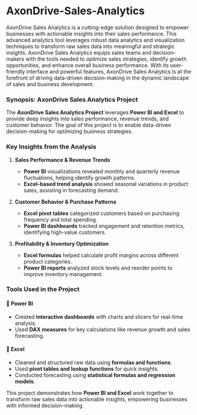 # AxonDrive-Sales-Analytics
AxonDrive Sales Analytics is a cutting-edge solution designed to empower businesses with actionable insights into their sales performance. This advanced analytics tool leverages robust data analytics and visualization techniques to transform raw sales data into meaningful and strategic insights. AxonDrive Sales Analytics equips sales teams and decision-makers with the tools needed to optimize sales strategies, identify growth opportunities, and enhance overall business performance. With its user-friendly interface and powerful features, AxonDrive Sales Analytics is at the forefront of driving data-driven decision-making in the dynamic landscape of sales and business development.

### **Synopsis: AxonDrive Sales Analytics Project**  
The **AxonDrive Sales Analytics Project** leverages **Power BI and Excel** to provide deep insights into sales performance, revenue trends, and customer behavior. The goal of this project is to enable data-driven decision-making for optimizing business strategies.

### **Key Insights from the Analysis**  
1. **Sales Performance & Revenue Trends**  
   - **Power BI** visualizations revealed monthly and quarterly revenue fluctuations, helping identify growth patterns.  
   - **Excel-based trend analysis** showed seasonal variations in product sales, assisting in forecasting demand.  

2. **Customer Behavior & Purchase Patterns**  
   - **Excel pivot tables** categorized customers based on purchasing frequency and total spending.  
   - **Power BI dashboards** tracked engagement and retention metrics, identifying high-value customers.  

3. **Profitability & Inventory Optimization**  
   - **Excel formulas** helped calculate profit margins across different product categories.  
   - **Power BI reports** analyzed stock levels and reorder points to improve inventory management.  

### **Tools Used in the Project**  
#### **🔹 Power BI**  
- Created **interactive dashboards** with charts and slicers for real-time analysis.  
- Used **DAX measures** for key calculations like revenue growth and sales forecasting.  

#### **🔹 Excel**  
- Cleaned and structured raw data using **formulas and functions**.  
- Used **pivot tables and lookup functions** for quick insights.  
- Conducted forecasting using **statistical formulas and regression models**.  

This project demonstrates how **Power BI and Excel** work together to transform raw sales data into actionable insights, empowering businesses with informed decision-making.   

